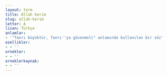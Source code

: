 ```yaml
---
layout: term
title: Allah kerim
slug: allah-kerim
letter: A
lisan: Türkçe
anlamlar:
- '"Tanrı büyüktür, Tanrı''ya güvenmeli" anlamında kullanılan bir söz'
ozellikler:
- - ''
ornekler:
- - ''
orneklerkaynak:
- - ''
---
```

